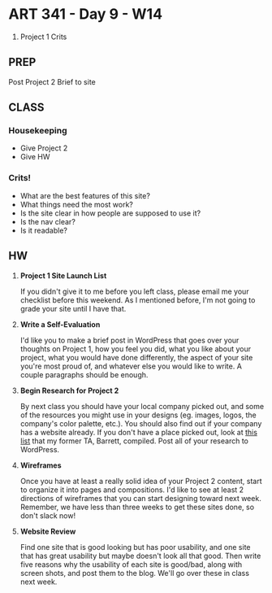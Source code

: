 ART 341 - Day 9 - W14
=======================================

1. Project 1 Crits


PREP
---------------------------------------
Post Project 2 Brief to site


CLASS
---------------------------------------

### Housekeeping
- Give Project 2
- Give HW


### Crits!
- What are the best features of this site?
- What things need the most work?
- Is the site clear in how people are supposed to use it?
- Is the nav clear?
- Is it readable?


HW
---------------------------------------


1. **Project 1 Site Launch List**
	
	If you didn't give it to me before you left class, please email me your checklist before this weekend. As I mentioned before, I'm not going to grade your site until I have that.


2. **Write a Self-Evaluation**
	
	I'd like you to make a brief post in WordPress that goes over your thoughts on Project 1, how you feel you did, what you like about your project, what you would have done differently, the aspect of your site you're most proud of, and whatever else you would like to write. A couple paragraphs should be enough.


3. **Begin Research for Project 2**
	
	By next class you should have your local company picked out, and some of the resources you might use in your designs (eg. images, logos, the company's color palette, etc.). You should also find out if your company has a website already. If you don't have a place picked out, look at [this list](http://art341s13.wordpress.com/pdx-places/) that my former TA, Barrett, compiled. Post all of your research to WordPress.
	
4. **Wireframes**

	Once you have at least a really solid idea of your Project 2 content, start to organize it into pages and compositions. I'd like to see at least 2 directions of wireframes that you can start designing toward next week. Remember, we have less than three weeks to get these sites done, so don't slack now!

	
5. **Website Review**

	Find one site that is good looking but has poor usability, and one site that has great usability but maybe doesn't look all that good. Then write five reasons why the usability of each site is good/bad, along with screen shots, and post them to the blog. We'll go over these in class next week.
	


